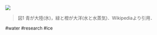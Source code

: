 
![](https://upload.wikimedia.org/wikipedia/commons/thumb/0/08/Phase_diagram_of_water.svg/1214px-Phase_diagram_of_water.svg.png)

> 図1 青が大陸(氷)，緑と橙が大洋(水と水蒸気)．Wikipediaより引用．



#water #research #ice
